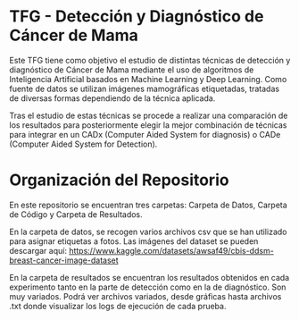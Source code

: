 # TFG - Detección y Diagnóstico de Cáncer de Mama

Este TFG tiene como objetivo el estudio de distintas técnicas de detección y diagnóstico de Cáncer de Mama mediante el uso de algoritmos de Inteligencia Artificial 
basados en Machine Learning y Deep Learning. Como fuente de datos se utilizan imágenes mamográficas etiquetadas, tratadas de diversas formas dependiendo de la técnica 
aplicada.

Tras el estudio de estas técnicas se procede a realizar una comparación de los resultados para posteriormente elegir la mejor combinación de técnicas para integrar en un 
CADx (Computer Aided System for diagnosis) o CADe (Computer Aided System for Detection).

# Organización del Repositorio

En este repositorio se encuentran tres carpetas: Carpeta de Datos, Carpeta de Código y Carpeta de Resultados.

En la carpeta de datos, se recogen varios archivos csv que se han utilizado para asignar etiquetas a fotos.
Las imágenes del dataset se pueden descargar aquí: https://www.kaggle.com/datasets/awsaf49/cbis-ddsm-breast-cancer-image-dataset

En la carpeta de resultados se encuentran los resultados obtenidos en cada experimento tanto en la parte de detección como en la de diagnóstico. Son muy variados. Podrá ver archivos variados, desde gráficas hasta archivos .txt donde visualizar los logs de ejecución de cada prueba.


